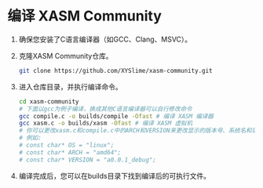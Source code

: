# 编译 XASM Community

1. 确保您安装了C语言编译器（如GCC、Clang、MSVC）。

2. 克隆XASM Community仓库。
    ```bash
    git clone https://github.com/XYSlime/xasm-community.git
    ```

3. 进入仓库目录，并执行编译命令。
    ```bash
    cd xasm-community
    # 下面以gcc为例子编译，换成其他C语言编译器可以自行修改命令
    gcc compile.c -o builds/compile -Ofast # 编译 XASM 编译器
    gcc xasm.c -o builds/xasm -Ofast # 编译 XASM 虚拟机
    # 你可以更改xasm.c和compile.c中的ARCH和VERSION来更改显示的版本号、系统名和架构
    # 例如:
    # const char* OS = "linux";
    # const char* ARCH = "amd64";
    # const char* VERSION = "a0.0.1_debug"; 
    ```

4. 编译完成后，您可以在builds目录下找到编译后的可执行文件。